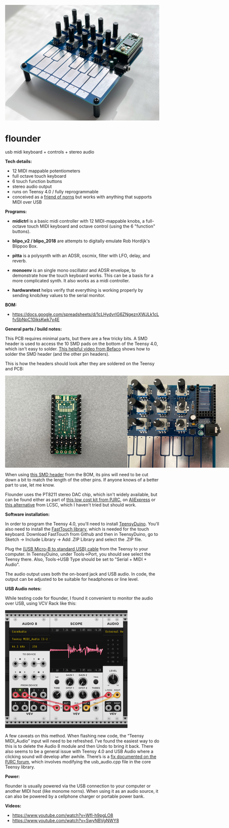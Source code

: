 ![flounder](https://github.com/MattKuebrich/flounder/blob/main/images/flounder_v1_assembled.jpg)

# flounder
usb midi keyboard + controls + stereo audio


**Tech details:**
* 12 MIDI mappable potentiometers
* full octave touch keyboard
* 6 touch function buttons
* stereo audio output
* runs on Teensy 4.0 / fully reprogrammable
* conceived as a [friend of norns](https://llllllll.co/t/friends-of-norns-gear-accessories-etc/17150) but works with anything that supports MIDI over USB

**Programs:**

* **midictrl** is a basic midi controller with 12 MIDI-mappable knobs, a full-octave touch MIDI keyboard and octave control (using the 6 "function" buttons). 

*  **blipo_v2 / blipo_2018** are attempts to digitally emulate Rob Hordijk's Blippoo Box.

* **pitta** is a polysynth with an ADSR, oscmix, filter with LFO, delay, and reverb.

* **monoenv** is an single mono oscillator and ADSR envelope, to demonstrate how the touch keyboard works. This can be a basis for a more complicated synth. It also works as a midi controller.

*  **hardwaretest** helps verify that everything is working properly by sending knob/key values to the serial monitor.

**BOM:**

* https://docs.google.com/spreadsheets/d/1cLHydvrlG6ZNgeznXWJLk1cLfvSbNpC10iksKwk7y4E

**General parts / build notes:**

This PCB requires minimal parts, but there are a few tricky bits. A SMD header is used to access the 10 SMD pads on the bottom of the Teensy 4.0, which isn't easy to solder. [This helpful video from Befaco](https://www.youtube.com/watch?v=itzAFOCuFH4) shows how to solder the SMD header (and the other pin headers). 

This is how the headers should look after they are soldered on the Teensy and PCB:
<div style="display:flex">
<img style="width: 400px;" src="https://github.com/MattKuebrich/flounder/blob/main/images/teensy4_SMDheader.jpg">
<img style="width: 400px;" src="https://github.com/MattKuebrich/flounder/blob/main/images/flounder_v1.1_femalepinheaders.jpg">
</div>

When using [this SMD header](https://www.mouser.com/ProductDetail/Samtec/TSM-105-02-S-DV?qs=FZWyocRRknkkJe6o9Kq77Q%3D%3D&countrycode=US&currencycode=USD) from the BOM, its pins will need to be cut down a bit to match the length of the other pins. If anyone knows of a better part to use, let me know.

Flounder uses the PT8211 stereo DAC chip, which isn't widely available, but can be found either as part of [this low cost kit from PJRC](https://www.pjrc.com/store/pt8211_kit.html), on [AliExpress](https://www.aliexpress.com/wholesale?catId=0&initiative_id=SB_20220626100338&SearchText=PT8211&spm=a2g0o.home.1000002.0) or [this alternative](https://www.lcsc.com/product-detail/Digital-To-Analog-Converters-DACs_TM8211_C92003.html) from LCSC, which I haven't tried but should work. 

**Software installation:**

In order to program the Teensy 4.0, you'll need to install [TeensyDuino](https://www.pjrc.com/teensy/teensyduino.html). You'll also need to install the [FastTouch library](https://github.com/adrianfreed/FastTouch), which is needed for the touch keyboard. Download FastTouch from Github and then in TeensyDuino, go to Sketch -> Include Library -> Add .ZIP Library and select the .ZIP file. 

Plug the [(USB Micro-B to standard USB) cable](https://www.pjrc.com/store/cable_usb_micro_b.html) from the Teensy to your computer. In TeensyDuino, under Tools->Port, you should see select the Teensy there. Also, Tools->USB Type should be set to "Serial + MIDI + Audio". 

The audio output uses both the on-board jack and USB audio. In code, the output can be adjusted to be suitable for headphones or line level.

**USB Audio notes:**

While testing code for flounder, I found it convenient to monitor the audio over USB, using VCV Rack like this:

<img style="width: 400px;" src="https://github.com/MattKuebrich/flounder/blob/main/images/vcv_usbaudio.jpg">

A few caveats on this method. When flashing new code, the “Teensy MIDI_Audio” input will need to be refreshed. I’ve found the easiest way to do this is to delete the Audio 8 module and then Undo to bring it back. There also seems to be a general issue with Teensy 4.0 and USB Audio where a clicking sound will develop after awhile. There’s is a [fix documented on the PJRC forum](https://forum.pjrc.com/threads/54239-USB-Audio-Clicking-Noise?p=306552&viewfull=1#post306552), which involves modifying the usb_audio.cpp file in the core Teensy library. 

**Power:**

flounder is usually powered via the USB connection to your computer or another MIDI host (like monome norns). When using it as an audio source, it can also be powered by a cellphone charger or portable power bank.

**Videos:**

* https://www.youtube.com/watch?v=Wfl-h9pgLO8
* https://www.youtube.com/watch?v=SwyNBVgNWY8
